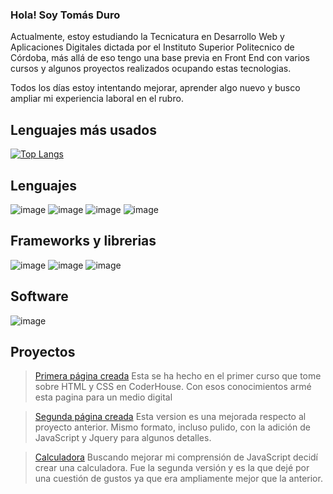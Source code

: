 ### **Hola! Soy Tomás Duro**

Actualmente, estoy estudiando la Tecnicatura en Desarrollo Web y Aplicaciones Digitales dictada por el Instituto Superior Politecnico de Córdoba, 
más allá de eso tengo una base previa en Front End con varios cursos y algunos proyectos realizados ocupando estas tecnologias. 

Todos los días estoy intentando mejorar, aprender algo nuevo y busco ampliar mi experiencia laboral en el rubro. 

## **Lenguajes más usados**
[![Top Langs](https://github-readme-stats.vercel.app/api/top-langs/?username=tommiramone&layout=compact)](https://github.com/anuraghazra/github-readme-stats)

## **Lenguajes** 
![image](https://img.shields.io/badge/HTML5-E34F26?style=for-the-badge&logo=html5&logoColor=white)
![image](https://img.shields.io/badge/CSS3-1572B6?style=for-the-badge&logo=css3&logoColor=white)
![image](https://img.shields.io/badge/JavaScript-323330?style=for-the-badge&logo=javascript&logoColor=F7DF1E)
![image](https://img.shields.io/badge/Python-FFD43B?style=for-the-badge&logo=python&logoColor=blue)

## **Frameworks y librerias**
![image](https://img.shields.io/badge/Bootstrap-563D7C?style=for-the-badge&logo=bootstrap&logoColor=white)
![image](https://img.shields.io/badge/Sass-CC6699?style=for-the-badge&logo=sass&logoColor=white)
![image](https://img.shields.io/badge/jQuery-0769AD?style=for-the-badge&logo=jquery&logoColor=white)

## **Software** 
![image](https://img.shields.io/badge/Visual_Studio_Code-0078D4?style=for-the-badge&logo=visual%20studio%20code&logoColor=white)

## **Proyectos** 
>[Primera página creada](https://tommiramone.github.io/Escenaparalela/) 
  Esta se ha hecho en el primer curso que tome sobre HTML y CSS en CoderHouse. Con esos conocimientos armé esta pagina para un medio digital

>[Segunda página creada](https://tommiramone.github.io/EP-2.0/) 
  Esta version es una mejorada respecto al proyecto anterior. Mismo formato, incluso pulido, con la adición de JavaScript y Jquery para algunos detalles. 

>[Calculadora](https://tommiramone.github.io/Calculadora-v2/) 
 Buscando mejorar mi comprensión de JavaScript decidí crear una calculadora. Fue la segunda versión y es la que dejé por una cuestión de gustos ya que era ampliamente mejor que la anterior.
